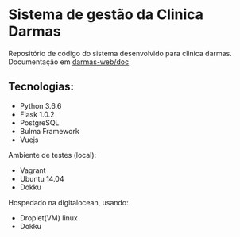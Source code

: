 # Sistema de gestão da Clinica Darmas
Repositório de código do sistema desenvolvido para clinica darmas.
Documentação em [darmas-web/doc](https://darmas-web.github.io/doc/) 

## Tecnologias:

* Python 3.6.6
* Flask 1.0.2
* PostgreSQL
* Bulma Framework
* Vuejs


Ambiente de testes (local):
* Vagrant
* Ubuntu 14.04
* Dokku

Hospedado na digitalocean, usando:

* Droplet(VM) linux
* Dokku
